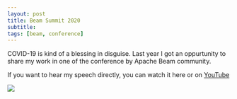 ```yaml
---
layout: post
title: Beam Summit 2020
subtitle: 
tags: [beam, conference]
---
```


COVID-19 is kind of a blessing in disguise. Last year I got an oppurtunity to share my work in one of the conference by Apache Beam community.

If you want to hear my speech directly, you can watch it here or on [YouTube](https://youtu.be/aM323pLIYcM)

[![](http://img.youtube.com/vi/aM323pLIYcM/0.jpg)](http://www.youtube.com/watch?v=aM323pLIYcM "")


